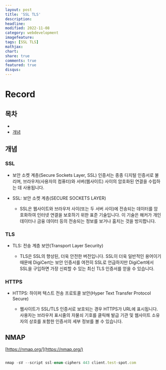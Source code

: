 ```yaml
---
layout: post
title: 'SSL TLS'
description:
headline:
modified: 2022-11-08
category: webdevelopment
imagefeature:
tags: [SSL TLS]
mathjax:
chart:
share: true
comments: true
featured: true
disqus:
---
```


# Record

## 목차

-   [](#)
-   [개념](#개념)

## 개념

### SSL

-   보안 소켓 계층(Secure Sockets Layer, SSL) 인증서는 종종 디지털 인증서로 불리며, 브라우저(사용자의 컴퓨터)와 서버(웹사이트) 사이의 암호화된 연결을 수립하는 데 사용됩니다.

-   SSL: 보안 소켓 계층(SECURE SOCKETS LAYER)
    -   SSL은 웹사이트와 브라우저 사이(또는 두 서버 사이)에 전송되는 데이터를 암호화하여 인터넷 연결을 보호하기 위한 표준 기술입니다. 이 기술은 해커가 개인 데이터나 금융 데이터 등의 전송되는 정보를 보거나 훔치는 것을 방지합니다.

### TLS

-   TLS: 전송 계층 보안(Transport Layer Security)

    -   TLS은 SSL의 향상된, 더욱 안전한 버전입니다. SSL이 더욱 일반적인 용어이기 때문에 DigiCert는 보안 인증서를 여전히 SSL로 언급하지만 DigiCert에서 SSL을 구입하면 가장 신뢰할 수 있는 최신 TLS 인증서를 얻을 수 있습니다.

### HTTPS

-   HTTPS: 하이퍼 텍스트 전송 프로토콜 보안(Hyper Text Transfer Protocol Secure)

    -   웹사이트가 SSL/TLS 인증서로 보호되는 경우 HTTPS가 URL에 표시됩니다. 사용자는 브라우저 표시줄의 자물쇠 기호를 클릭해 발급 기관 및 웹사이트 소유자의 상호를 포함한 인증서의 세부 정보를 볼 수 있습니다.

## NMAP

[https://nmap.org/](https://nmap.org/)

```javascript

nmap -sV --script ssl-enum-ciphers 443 client.test-spot.com

```
